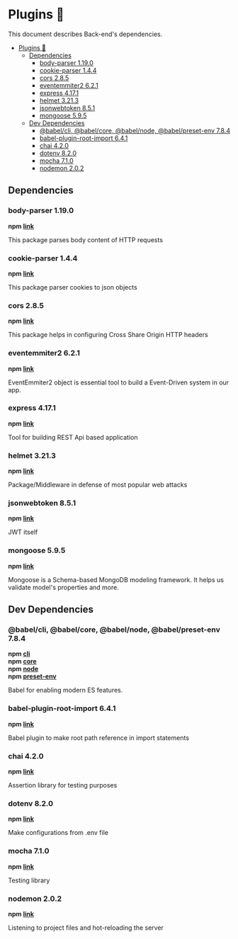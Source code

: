 # Plugins 🔌

This document describes Back-end's dependencies.

- [Plugins 🔌](#plugins-%f0%9f%94%8c)
  - [Dependencies](#dependencies)
    - [body-parser 1.19.0](#body-parser-1190)
    - [cookie-parser 1.4.4](#cookie-parser-144)
    - [cors 2.8.5](#cors-285)
    - [eventemmiter2 6.2.1](#eventemmiter2-621)
    - [express 4.17.1](#express-4171)
    - [helmet 3.21.3](#helmet-3213)
    - [jsonwebtoken 8.5.1](#jsonwebtoken-851)
    - [mongoose 5.9.5](#mongoose-595)
  - [Dev Dependencies](#dev-dependencies)
    - [@babel/cli, @babel/core, @babel/node, @babel/preset-env 7.8.4](#babelcli-babelcore-babelnode-babelpreset-env-784)
    - [babel-plugin-root-import 6.4.1](#babel-plugin-root-import-641)
    - [chai 4.2.0](#chai-420)
    - [dotenv 8.2.0](#dotenv-820)
    - [mocha 7.1.0](#mocha-710)
    - [nodemon 2.0.2](#nodemon-202)

## Dependencies

### body-parser 1.19.0

**npm [link](https://www.npmjs.com/package/body-parser)**

This package parses body content of HTTP requests

### cookie-parser 1.4.4

**npm [link](https://www.npmjs.com/package/cookie-parser)**

This package parser cookies to json objects

### cors 2.8.5

**npm [link](https://www.npmjs.com/package/cors)**

This package helps in configuring Cross Share Origin HTTP headers

### eventemmiter2 6.2.1

**npm [link](https://www.npmjs.com/package/eventemitter2)**

EventEmmiter2 object is essential tool to build a Event-Driven system in our app.

### express 4.17.1

**npm [link](https://www.npmjs.com/package/express)**

Tool for building REST Api based application

### helmet 3.21.3

**npm [link](https://www.npmjs.com/package/helmet)**

Package/Middleware in defense of most popular web attacks

### jsonwebtoken 8.5.1

**npm [link](https://www.npmjs.com/package/jsonwebtoken)**

JWT itself

### mongoose 5.9.5

**npm [link](https://www.npmjs.com/package/mongoose)**

Mongoose is a Schema-based MongoDB modeling framework. It helps us validate model's properties and more.

## Dev Dependencies

### @babel/cli, @babel/core, @babel/node, @babel/preset-env 7.8.4

**npm [cli](https://www.npmjs.com/package/@babel/cli)** <br>
**npm [core](https://www.npmjs.com/package/@babel/core)** <br>
**npm [node](https://www.npmjs.com/package/@babel/node)** <br>
**npm [preset-env](https://www.npmjs.com/package/@babel/preset-env)**

Babel for enabling modern ES features.

### babel-plugin-root-import 6.4.1

**npm [link](https://www.npmjs.com/package/babel-plugin-root-import)**

Babel plugin to make root path reference in import statements

### chai 4.2.0

**npm [link](https://www.npmjs.com/package/chai)**

Assertion library for testing purposes

### dotenv 8.2.0

**npm [link](https://www.npmjs.com/package/chai)**

Make configurations from .env file

### mocha 7.1.0

**npm [link](https://www.npmjs.com/package/mocha)**

Testing library

### nodemon 2.0.2

**npm [link](https://www.npmjs.com/package/nodemon)**

Listening to project files and hot-reloading the server
